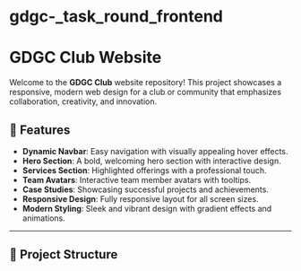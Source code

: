 # gdgc-_task_round_frontend

# GDGC Club Website

Welcome to the **GDGC Club** website repository! This project showcases a responsive, modern web design for a club or community that emphasizes collaboration, creativity, and innovation.

## 🌟 Features

- **Dynamic Navbar**: Easy navigation with visually appealing hover effects.
- **Hero Section**: A bold, welcoming hero section with interactive design.
- **Services Section**: Highlighted offerings with a professional touch.
- **Team Avatars**: Interactive team member avatars with tooltips.
- **Case Studies**: Showcasing successful projects and achievements.
- **Responsive Design**: Fully responsive layout for all screen sizes.
- **Modern Styling**: Sleek and vibrant design with gradient effects and animations.

---

## 📁 Project Structure

